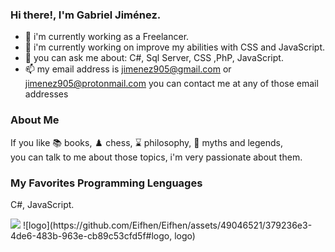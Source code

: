 ### Hi there!, I'm Gabriel Jiménez.

- 🔭 i'm currently working as a Freelancer.
- 🌱 i'm currently working on improve my abilities with CSS and JavaScript. 
- 💬 you can ask me about: C#, Sql Server, CSS ,PhP, JavaScript.
- 📫 my email address is jimenez905@gmail.com or jimenez905@protonmail.com you can contact me at any of those email addresses 



### About Me
If you like :books: books, :chess_pawn: chess, :hourglass: philosophy, 	:mage: myths and legends,  
you can talk to me about those topics, i'm very passionate about them.

### My Favorites Programming Lenguages
C#, JavaScript.

<div>
    <img src="https://github.com/Eifhen/Eifhen/assets/49046521/379236e3-4de6-483b-963e-cb89c53cfd5f" />
    ![logo](https://github.com/Eifhen/Eifhen/assets/49046521/379236e3-4de6-483b-963e-cb89c53cfd5f#logo, logo)
</div>

